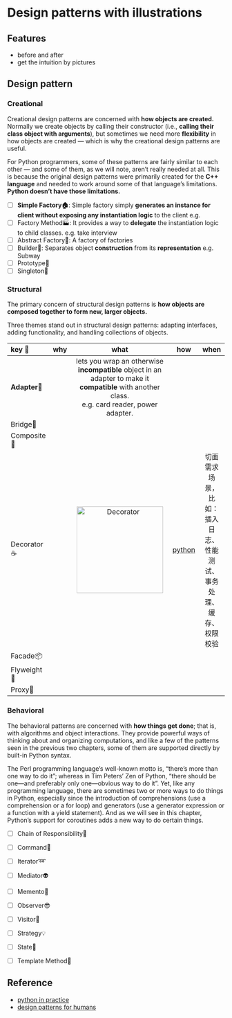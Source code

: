 # Design patterns with illustrations

## Features

- before and after 
- get the intuition by pictures

## Design pattern

### Creational 
Creational design patterns are concerned with **how objects are created.** Normally we create objects by calling their constructor (i.e., **calling their class object with arguments**), but sometimes we need more **flexibility** in how objects are created — which is why the creational design patterns are useful.

For Python programmers, some of these patterns are fairly similar to each other — and some of them, as we will note, aren’t really needed at all. This is because the original design patterns were primarily created for the **C++ language** and needed to work around some of that language’s limitations. **Python doesn’t have those limitations.**

- [ ] **Simple Factory🏠**: Simple factory simply **generates an instance for client without exposing any instantiation logic** to the client e.g. 
- [ ] Factory Method🏭: It provides a way to **delegate** the instantiation logic to child classes. e.g. take interview
- [ ] Abstract Factory🔨: A factory of factories
- [ ] Builder👷: Separates object **construction** from its **representation** e.g. Subway 
- [ ] Prototype🐑 
- [ ] Singleton💍

### Structural 
The primary concern of structural design patterns is **how objects are composed together to form new, larger objects.**

Three themes stand out in structural design patterns: adapting interfaces, adding functionality, and handling collections of objects.


| key 🔑 | why | what  | how  | when | 
| :-------- | :---------: | :----------: | :---------: |  :---------: |
|**Adapter🔌**| | lets you wrap an otherwise **incompatible** object in an adapter to make it **compatible** with another class. <br>e.g. card reader, power adapter.| ||
|Bridge🚡||||
|Composite🌿|
|Decorator☕||<img src="http://qxf2.com/blog/wp-content/uploads/2014/09/qxf2-gun-decorator1.jpg" alt="Decorator" width="200"/>|[python](https://repl.it/@WillWang42/decorator)| 切面需求场景，<br>比如：<br>插入日志、<br>性能测试、<br>事务处理、<br>缓存、<br>权限校验|
|Facade📦|
|Flyweight🍃|
|Proxy🎱|


### Behavioral                 
The behavioral patterns are concerned with **how things get done**; that is, with algorithms and object interactions. They provide powerful ways of thinking about and organizing computations, and like a few of the patterns seen in the previous two chapters, some of them are supported directly by built-in Python syntax.

The Perl programming language’s well-known motto is, “there’s more than one way to do it”; whereas in Tim Peters’ Zen of Python, “there should be one—and preferably only one—obvious way to do it”. Yet, like any programming language, there are sometimes two or more ways to do things in Python, especially since the introduction of comprehensions (use a comprehension or a for loop) and generators (use a generator expression or a function with a yield statement). And as we will see in this chapter, Python’s support for coroutines adds a new way to do certain things.


- [ ] Chain of Responsibility🔗
- [ ] Command👮
- [ ] Iterator➿
- [ ] Mediator👽
- [ ] Memento💾 
- [ ] Observer😎 
- [ ] Visitor🏃
- [ ] Strategy💡
- [ ] State💢
- [ ] Template Method📒 


## Reference

- [python in practice](https://github.com/lovexiaov/python-in-practice)
- [design patterns for humans](https://github.com/kamranahmedse/design-patterns-for-humans)